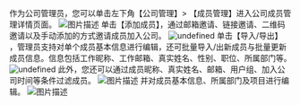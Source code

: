 作为公司管理员，您可以单击左下角【公司管理】> 【成员管理】进入公司成员管理详情页面。
![图片描述](https://main.qcloudimg.com/raw/c5089e80e679d798c5d5e3fe0a3cdcf5.png)
单击【添加成员】，通过邮箱邀请、链接邀请、二维码邀请以及手动添加的方式邀请成员加入公司。
![undefined](https://main.qcloudimg.com/raw/00e79a039ca41e3bb9cb54b77339c86d.png)
单击【导入/导出】 ，管理员支持对单个成员基本信息进行编辑，还可批量导入/出新成员与批量更新成员信息。信息包括工作昵称、工作邮箱、真实姓名、性别、职位、所属部门等。
![undefined](https://main.qcloudimg.com/raw/5a8011f8ee999e32bb36b9b4ec56a793.png)
此外，您还可以通过成员昵称、真实姓名、邮箱、用户组、加入公司时间等条件过滤成员。
![图片描述](https://main.qcloudimg.com/raw/78aa581780df16140549d577ad7aff70.png)
并对成员基本信息、所属部门及项目进行编辑。
![图片描述](https://main.qcloudimg.com/raw/4693a49e78906e6fb897553e6cdc9024.png)

